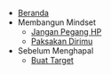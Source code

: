 - [Beranda](/)
- Membangun Mindset
  - [Jangan Pegang HP](/jangan-pegang-hp)
  - [Paksakan Dirimu](/paksakan-dirimu)
- Sebelum Menghapal
  - [Buat Target](/buat-target)
